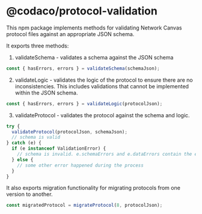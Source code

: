 # @codaco/protocol-validation

This npm package implements methods for validating Network Canvas protocol files against an appropriate JSON schema.

It exports three methods:

1. validateSchema - validates a schema against the JSON schema

```js
const { hasErrors, errors } = validateSchema(schemaJson);
```

2. validateLogic - validates the logic of the protocol to ensure there are no inconsistencies. This includes validations that cannot be implemented within the JSON schema.

```js
const { hasErrors, errors } = validateLogic(protocolJson);
```

3. validateProtocol - validates the protocol against the schema and logic.

```js
try {
  validateProtocol(protocolJson, schemaJson);
  // schema is valid
} catch (e) {
  if (e instanceof ValidationError) {
    // schema is invalid. e.schemaErrors and e.dataErrors contain the errors
  } else {
    // some other error happened during the process
  }
}
```

It also exports migration functionality for migrating protocols from one version to another.

```js
const migratedProtocol = migrateProtocol(8, protocolJson);
```

